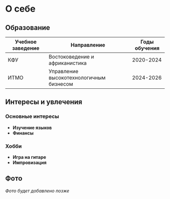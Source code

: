 # О себе

## Образование

| Учебное заведение | Направление | Годы обучения |
|-------------------|-------------|---------------|
| КФУ | Востоковедение и африканистика | 2020-2024 |
| ИТМО | Управление высокотехнологичным бизнесом | 2024-2026 |

## Интересы и увлечения

### Основные интересы
- **Изучение языков** 
- **Финансы**   

### Хобби
- **Игра на гитаре**
- **Импровизация** 


## Фото

<!-- Можно добавить фото когда будет готово -->
<!-- ![Мое фото](images/photo.jpg) -->

*Фото будет добавлено позже*
